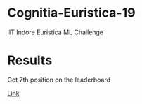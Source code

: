 # Cognitia-Euristica-19
IIT Indore Euristica ML Challenge

# Results
Got 7th position on the leaderboard

[Link](https://www.hackerearth.com/challenges/college/cognitia19/leaderboard/)
